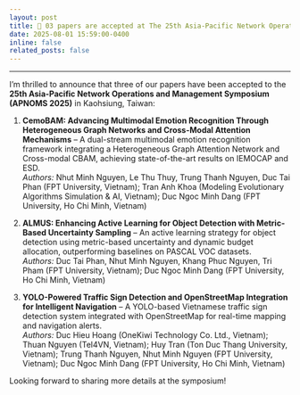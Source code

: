 ```yaml
---
layout: post
title: 📰 03 papers are accepted at The 25th Asia-Pacific Network Operations and Management Symposium (Rank C - CORE), Kaohsiung, Taiwan.
date: 2025-08-01 15:59:00-0400
inline: false
related_posts: false
---
```

---
I’m thrilled to announce that three of our papers have been accepted to the **25th Asia-Pacific Network Operations and Management Symposium (APNOMS 2025)** in Kaohsiung, Taiwan:

1. **CemoBAM: Advancing Multimodal Emotion Recognition Through Heterogeneous Graph Networks and Cross-Modal Attention Mechanisms** – A dual-stream multimodal emotion recognition framework integrating a Heterogeneous Graph Attention Network and Cross-modal CBAM, achieving state-of-the-art results on IEMOCAP and ESD.  
   *Authors:* Nhut Minh Nguyen, Le Thu Thuy, Trung Thanh Nguyen, Duc Tai Phan (FPT University, Vietnam); Tran Anh Khoa (Modeling Evolutionary Algorithms Simulation & AI, Vietnam); Duc Ngoc Minh Dang (FPT University, Ho Chi Minh, Vietnam)

2. **ALMUS: Enhancing Active Learning for Object Detection with Metric-Based Uncertainty Sampling** – An active learning strategy for object detection using metric-based uncertainty and dynamic budget allocation, outperforming baselines on PASCAL VOC datasets.  
   *Authors:* Duc Tai Phan, Nhut Minh Nguyen, Khang Phuc Nguyen, Tri Pham (FPT University, Vietnam); Duc Ngoc Minh Dang (FPT University, Ho Chi Minh, Vietnam)

3. **YOLO-Powered Traffic Sign Detection and OpenStreetMap Integration for Intelligent Navigation** – A YOLO-based Vietnamese traffic sign detection system integrated with OpenStreetMap for real-time mapping and navigation alerts.  
   *Authors:* Duc Hieu Hoang (OneKiwi Technology Co. Ltd., Vietnam); Thuan Nguyen (Tel4VN, Vietnam); Huy Tran (Ton Duc Thang University, Vietnam); Trung Thanh Nguyen, Nhut Minh Nguyen (FPT University, Vietnam); Duc Ngoc Minh Dang (FPT University, Ho Chi Minh, Vietnam)

Looking forward to sharing more details at the symposium!
